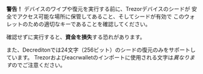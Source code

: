 **警告！** デバイスのワイプや復元を実行する前に、Trezorデバイスのシードが
安全でアクセス可能な場所に保管してあること、そしてシードが有効で
このウォレットのための適切なキーであることを確認してください。

確認せずに実行すると、**資金を損失**する恐れがあります。

また、Decreditonでは24文字（256ビット）のシードの復元のみをサポートしています。
Trezorおよびeacrwalletのインポートに使用される文字は*異なります*のでご注意ください。
